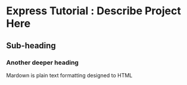 Express Tutorial : Describe Project Here
=========



Sub-heading
-----------

### Another deeper heading
Mardown is plain text formatting designed to HTML

